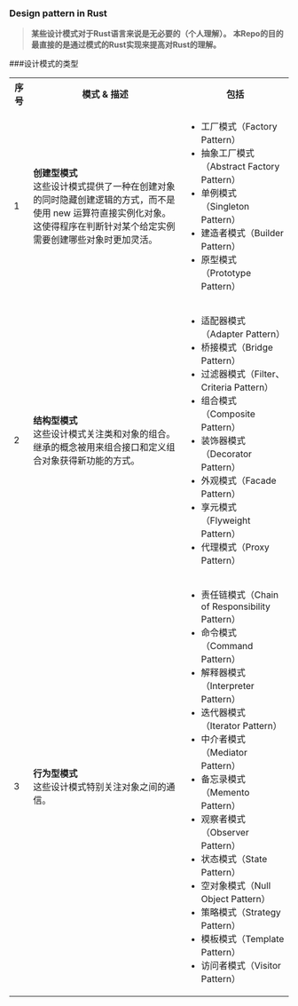 ### Design pattern in Rust
> **某些设计模式对于Rust语言来说是无必要的（个人理解）。**
> **本Repo的目的最直接的是通过模式的Rust实现来提高对Rust的理解。**


###设计模式的类型
<table class="reference notranslate">
<tr><th>序号</th><th>模式 &amp; 描述</th><th>包括</th></tr>
<tr><td>1</td><td><b>创建型模式</b><br />这些设计模式提供了一种在创建对象的同时隐藏创建逻辑的方式，而不是使用 new 运算符直接实例化对象。这使得程序在判断针对某个给定实例需要创建哪些对象时更加灵活。</td>
<td>
<ul>
<li>工厂模式（Factory Pattern）</li>
<li>抽象工厂模式（Abstract Factory Pattern）</li>
<li>单例模式（Singleton Pattern）</li>
<li>建造者模式（Builder Pattern）</li>
<li>原型模式（Prototype Pattern）</li>
</ul>
</td>
</tr>
<tr><td>2</td><td><b>结构型模式</b><br />这些设计模式关注类和对象的组合。继承的概念被用来组合接口和定义组合对象获得新功能的方式。</td>
<td>
<ul>
<li>适配器模式（Adapter Pattern）</li>
<li>桥接模式（Bridge Pattern）</li>
<li>过滤器模式（Filter、Criteria Pattern）</li>
<li>组合模式（Composite Pattern）</li>
<li>装饰器模式（Decorator Pattern）</li>
<li>外观模式（Facade Pattern）</li>
<li>享元模式（Flyweight Pattern）</li>
<li>代理模式（Proxy Pattern）</li>
</ul>
</td>
</tr>
<tr><td>3</td><td><b>行为型模式</b><br />这些设计模式特别关注对象之间的通信。</td>
<td>
<ul>
<li>责任链模式（Chain of Responsibility Pattern）</li>
<li>命令模式（Command Pattern）</li>
<li>解释器模式（Interpreter Pattern）</li>
<li>迭代器模式（Iterator Pattern）</li>
<li>中介者模式（Mediator Pattern）</li>
<li>备忘录模式（Memento Pattern）</li>
<li>观察者模式（Observer Pattern）</li>
<li>状态模式（State Pattern）</li>
<li>空对象模式（Null Object Pattern）</li>
<li>策略模式（Strategy Pattern）</li>
<li>模板模式（Template Pattern）</li>
<li>访问者模式（Visitor Pattern）</li>
</ul>
</td>
</tr>
</table>

